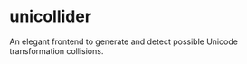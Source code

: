 # unicollider
An elegant frontend to generate and detect possible Unicode transformation collisions.
